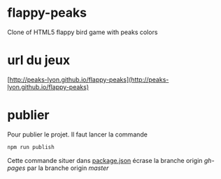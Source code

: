 # flappy-peaks
Clone of HTML5 flappy bird game with peaks colors

# url du jeux
[http://peaks-lyon.github.io/flappy-peaks](http://peaks-lyon.github.io/flappy-peaks)

# publier
Pour publier le projet. Il faut lancer la commande
```sh
npm run publish
```
Cette commande situer dans [package.json](package.json) écrase la branche origin *gh-pages* par la branche origin *master*